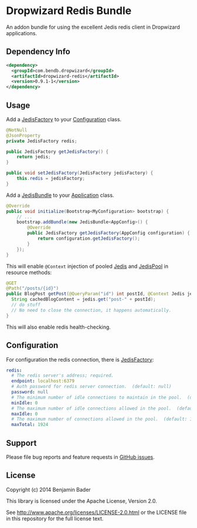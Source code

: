 Dropwizard Redis Bundle
======================

An addon bundle for using the excellent Jedis redis client in Dropwizard applications.


Dependency Info
---------------

```xml
<dependency>
  <groupId>com.bendb.dropwizard</groupId>
  <artifactId>dropwizard-redis</artifactId>
  <version>0.9.1-1</version>
</dependency>
```


Usage
-----


Add a [JedisFactory](http://droptools.bendb.com/0.7.1-5/apidocs/com/bendb/dropwizard/redis/JedisFactory.html) to your [Configuration](http://dropwizard.io/0.7.1/dropwizard-core/apidocs/io/dropwizard/Configuration.html) class.

```java
@NotNull
@JsonProperty
private JedisFactory redis;

public JedisFactory getJedisFactory() {
	return jedis;
}

public void setJedisFactory(JedisFactory jedisFactory) {
	this.redis = jedisFactory;
}
```

Add a [JedisBundle](http://droptools.bendb.com/0.7.1-5/apidocs/com/bendb/dropwizard/redis/JedisBundle.html) to your [Application](http://dropwizard.io/0.7.1/dropwizard-core/apidocs/io/dropwizard/Application.html) class.

```java
@Override
public void initialize(Bootstrap<MyConfiguration> bootstrap) {
    // ...
    bootstrap.addBundle(new JedisBundle<AppConfig>() {
        @Override
        public JedisFactory getJedisFactory(AppConfig configuration) {
            return configuration.getJedisFactory();
        }
    });
}
```

This will enable `@Context` injection of pooled [Jedis](http://todo) and [JedisPool](http://todo) in resource methods:

```java
@GET
@Path("/posts/{id}")
public BlogPost getPost(@QueryParam("id") int postId, @Context Jedis jedis) {
  String cachedBlogContent = jedis.get("post-" + postId);
  // do stuff
  // No need to close the connection, it happens automatically.
}
```

This will also enable redis health-checking.


Configuration
-------------

For configuration the redis connection, there is [JedisFactory](http://droptools.bendb.com/0.7.1-5/apidocs/com/bendb/dropwizard/redis/JedisFactory.html):

```yaml
redis:
  # The redis server's address; required.
  endpoint: localhost:6379
  # Auth password for redis server connection.  (default: null)
  password: null
  # The minimum number of idle connections to maintain in the pool.  (default: 0)
  minIdle: 0
  # The maximum number of idle connections allowed in the pool.  (default: 0)
  maxIdle: 0
  # The maximum number of connections allowed in the pool.  (default: 1024)
  maxTotal: 1924
```

Support
-------

Please file bug reports and feature requests in [GitHub issues](https://github.com/benjamin-bader/droptools/issues).


License
-------

Copyright (c) 2014 Benjamin Bader

This library is licensed under the Apache License, Version 2.0.

See http://www.apache.org/licenses/LICENSE-2.0.html or the LICENSE file in this repository for the full license text.
